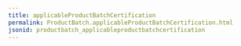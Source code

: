 ```yaml
---
title: applicableProductBatchCertification
permalink: ProductBatch.applicableProductBatchCertification.html
jsonid: productbatch_applicableproductbatchcertification
---
```

